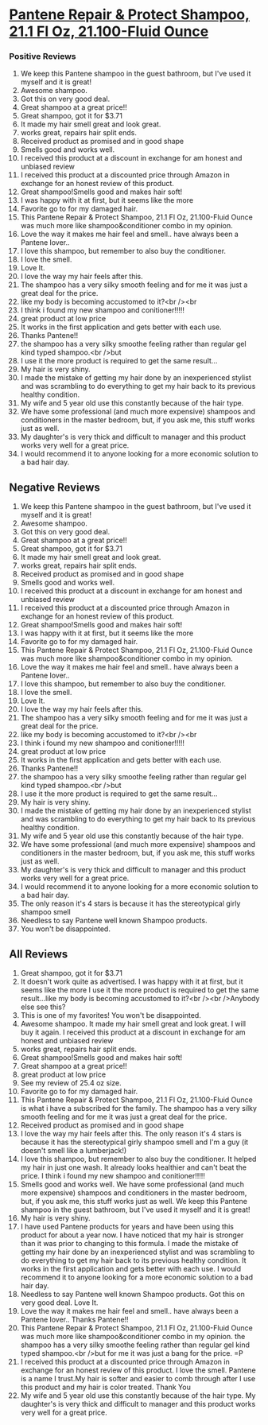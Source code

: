 # [Pantene Repair &amp; Protect Shampoo, 21.1 Fl Oz, 21.100-Fluid Ounce](https://products.checkmycream.com/products/Pantene-Repair-and-Protect-Shampoo-21.1-Fl-Oz-21.100-Fluid-Ounce.html)

### Positive Reviews

<ol>
      <li>We keep this Pantene shampoo in the guest bathroom, but I&#x27;ve used it myself and it is great!</li>
      <li>Awesome shampoo.</li>
      <li>Got this on very good deal.</li>
      <li>Great shampoo at a great price!!</li>
      <li>Great shampoo, got it for $3.71</li>
      <li>It made my hair smell great and look great.</li>
      <li>works great, repairs hair split ends.</li>
      <li>Received product as promised and in good shape</li>
      <li>Smells good and works well.  </li>
      <li>I received this product at a discount in exchange for am honest and unbiased review</li>
      <li>I received this product at a discounted price through Amazon in exchange for an honest review of this product.</li>
      <li>Great shampoo!Smells good and makes hair soft!</li>
      <li>I was happy with it at first, but it seems like the more</li>
      <li>Favorite go to for my damaged hair.</li>
      <li>This Pantene Repair &amp; Protect Shampoo, 21.1 Fl Oz, 21.100-Fluid Ounce was much more like shampoo&amp;conditioner combo in my opinion.</li>
      <li>Love the way it makes me hair feel and smell.. have always been a Pantene lover..</li>
      <li>I love this shampoo, but remember to also buy the conditioner.</li>
      <li>I love the smell.</li>
      <li>Love It.</li>
      <li>I love the way my hair feels after this.</li>
      <li>The shampoo has a very silky smooth feeling and  for me it was just a great deal for the price.</li>
      <li>like my body is becoming accustomed to it?&lt;br /&gt;&lt;br</li>
      <li>I think i found my new shampoo and conitioner!!!!!</li>
      <li>great product at low price</li>
      <li>It works in the first application and gets better with each use.  </li>
      <li>Thanks Pantene!!</li>
      <li>the shampoo has a very silky smoothe feeling rather than regular gel kind typed shampoo.&lt;br /&gt;but</li>
      <li>I use it the more product is required to get the same result...</li>
      <li>My hair is very shiny.</li>
      <li>I made the mistake of getting my hair done by an inexperienced stylist and was scrambling to do everything to get my hair back to its previous healthy condition.  </li>
      <li>My wife and 5 year old use this constantly because of the hair type.</li>
      <li>We have some professional (and much more expensive) shampoos and conditioners in the master bedroom, but, if you ask me, this stuff works just as well.  </li>
      <li>My daughter&#x27;s is very thick and difficult to manager and this product works very well for a great price.</li>
      <li>I would recommend it to anyone looking for a more economic solution to a bad hair day.</li>
</ol>


<h2>Negative Reviews</h2>
<ol>
<li> We keep this Pantene shampoo in the guest bathroom, but I&#x27;ve used it myself and it is great!</li>
<li> Awesome shampoo.</li>
<li> Got this on very good deal.</li>
<li> Great shampoo at a great price!!</li>
<li> Great shampoo, got it for $3.71</li>
<li> It made my hair smell great and look great.</li>
<li> works great, repairs hair split ends.</li>
<li> Received product as promised and in good shape</li>
<li> Smells good and works well.  </li>
<li> I received this product at a discount in exchange for am honest and unbiased review</li>
<li> I received this product at a discounted price through Amazon in exchange for an honest review of this product.</li>
<li> Great shampoo!Smells good and makes hair soft!</li>
<li> I was happy with it at first, but it seems like the more</li>
<li> Favorite go to for my damaged hair.</li>
<li> This Pantene Repair &amp; Protect Shampoo, 21.1 Fl Oz, 21.100-Fluid Ounce was much more like shampoo&amp;conditioner combo in my opinion.</li>
<li> Love the way it makes me hair feel and smell.. have always been a Pantene lover..</li>
<li> I love this shampoo, but remember to also buy the conditioner.</li>
<li> I love the smell.</li>
<li> Love It.</li>
<li> I love the way my hair feels after this.</li>
<li> The shampoo has a very silky smooth feeling and  for me it was just a great deal for the price.</li>
<li> like my body is becoming accustomed to it?&lt;br /&gt;&lt;br</li>
<li> I think i found my new shampoo and conitioner!!!!!</li>
<li> great product at low price</li>
<li> It works in the first application and gets better with each use.  </li>
<li> Thanks Pantene!!</li>
<li> the shampoo has a very silky smoothe feeling rather than regular gel kind typed shampoo.&lt;br /&gt;but</li>
<li> I use it the more product is required to get the same result...</li>
<li> My hair is very shiny.</li>
<li> I made the mistake of getting my hair done by an inexperienced stylist and was scrambling to do everything to get my hair back to its previous healthy condition.  </li>
<li> My wife and 5 year old use this constantly because of the hair type.</li>
<li> We have some professional (and much more expensive) shampoos and conditioners in the master bedroom, but, if you ask me, this stuff works just as well.  </li>
<li> My daughter&#x27;s is very thick and difficult to manager and this product works very well for a great price.</li>
<li> I would recommend it to anyone looking for a more economic solution to a bad hair day.</li>
<li> The only reason it&#x27;s 4 stars is because it has the stereotypical girly shampoo smell</li>
<li> Needless to say Pantene well known Shampoo products.</li>
<li> You won&#x27;t be disappointed.</li>
</ol>

<h2>All Reviews</h2>

<ol>
    <li> Great shampoo, got it for $3.71</li>
    <li> It doesn&#x27;t work quite as advertised. I was happy with it at first, but it seems like the more I use it the more product is required to get the same result...like my body is becoming accustomed to it?&lt;br /&gt;&lt;br /&gt;Anybody else see this?</li>
    <li> This is one of my favorites! You won&#x27;t be disappointed.</li>
    <li> Awesome shampoo. It made my hair smell great and look great. I will buy it again.  I received this product at a discount in exchange for am honest and unbiased review</li>
    <li> works great, repairs hair split ends.</li>
    <li> Great shampoo!Smells good and makes hair soft!</li>
    <li> Great shampoo at a great price!!</li>
    <li> great product at low price</li>
    <li> See my review of 25.4 oz size.</li>
    <li> Favorite go to for my damaged hair.</li>
    <li> This Pantene Repair &amp; Protect Shampoo, 21.1 Fl Oz, 21.100-Fluid Ounce is what i have a subscribed for the family. The shampoo has a very silky smooth feeling and  for me it was just a great deal for the price.</li>
    <li> Received product as promised and in good shape</li>
    <li> I love the way my hair feels after this. The only reason it&#x27;s 4 stars is because it has the stereotypical girly shampoo smell and I&#x27;m a guy (it doesn&#x27;t smell like a lumberjack!)</li>
    <li> I love this shampoo, but remember to also buy the conditioner. It helped my hair in just one wash. It already looks healthier and can&#x27;t beat the price. I think i found my new shampoo and conitioner!!!!!</li>
    <li> Smells good and works well.  We have some professional (and much more expensive) shampoos and conditioners in the master bedroom, but, if you ask me, this stuff works just as well.  We keep this Pantene shampoo in the guest bathroom, but I&#x27;ve used it myself and it is great!</li>
    <li> My hair is very shiny.</li>
    <li> I have used Pantene products for years and have been using this product for about a year now.  I have noticed that my hair is stronger than it was prior to changing to this formula.  I made the mistake of getting my hair done by an inexperienced stylist and was scrambling to do everything to get my hair back to its previous healthy condition.  It works in the first application and gets better with each use.  I would recommend it to anyone looking for a more economic solution to a bad hair day.</li>
    <li> Needless to say Pantene well known Shampoo products. Got this on very good deal. Love It.</li>
    <li> Love the way it makes me hair feel and smell.. have always been a Pantene lover.. Thanks Pantene!!</li>
    <li> This Pantene Repair &amp; Protect Shampoo, 21.1 Fl Oz, 21.100-Fluid Ounce was much more like shampoo&amp;conditioner combo in my opinion. the shampoo has a very silky smoothe feeling rather than regular gel kind typed shampoo.&lt;br /&gt;but for me it was just a bang for the price. &#x3D;P</li>
    <li> I received this product at a discounted price through Amazon in exchange for an honest review of this product. I love the smell. Pantene is a name I trust.My hair is softer and easier to comb through after I use this product and my hair is color treated. Thank You</li>
    <li> My wife and 5 year old use this constantly because of the hair type. My daughter&#x27;s is very thick and difficult to manager and this product works very well for a great price.</li>
</ol>




